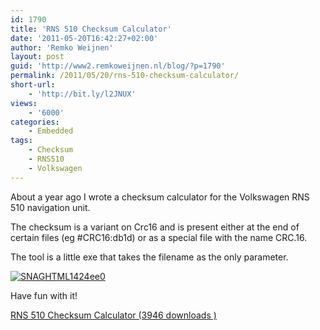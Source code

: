 ```yaml
---
id: 1790
title: 'RNS 510 Checksum Calculator'
date: '2011-05-20T16:42:27+02:00'
author: 'Remko Weijnen'
layout: post
guid: 'http://www2.remkoweijnen.nl/blog/?p=1790'
permalink: /2011/05/20/rns-510-checksum-calculator/
short-url:
    - 'http://bit.ly/l2JNUX'
views:
    - '6000'
categories:
    - Embedded
tags:
    - Checksum
    - RNS510
    - Volkswagen
---
```


About a year ago I wrote a checksum calculator for the Volkswagen RNS 510 navigation unit.

The checksum is a variant on Crc16 and is present either at the end of certain files (eg #CRC16:db1d) or as a special file with the name CRC.16.

The tool is a little exe that takes the filename as the only parameter.

[![SNAGHTML1424ee0](http://192.168.40.25:8081/wp-content/uploads/2011/05/SNAGHTML1424ee0_thumb.png "SNAGHTML1424ee0")](http://192.168.40.25:8081/wp-content/uploads/2011/05/SNAGHTML1424ee0.png)

Have fun with it!

[ RNS 510 Checksum Calculator (3946 downloads ) ](http://192.168.40.25:8081/download/rns-510-checksum-calculator/?tmstv=1726048919 "Version 1.0")